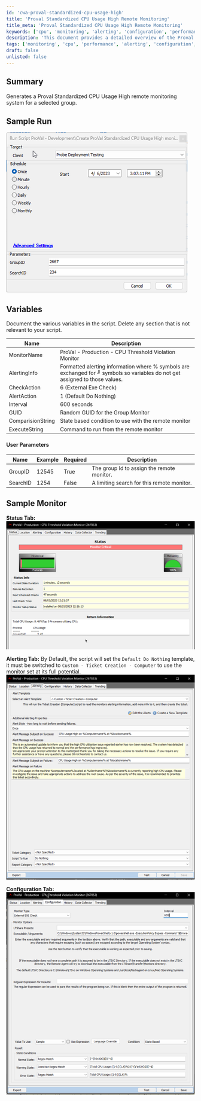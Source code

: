 ```yaml
---
id: 'cwa-proval-standardized-cpu-usage-high'
title: 'Proval Standardized CPU Usage High Remote Monitoring'
title_meta: 'Proval Standardized CPU Usage High Remote Monitoring'
keywords: ['cpu', 'monitoring', 'alerting', 'configuration', 'performance', 'group', 'threshold']
description: 'This document provides a detailed overview of the Proval Standardized CPU Usage High remote monitoring system, including its setup, variables, user parameters, and sample runs. It is designed to monitor CPU usage and alert when thresholds are violated for a selected group.'
tags: ['monitoring', 'cpu', 'performance', 'alerting', 'configuration', 'group']
draft: false
unlisted: false
---
```

## Summary

Generates a Proval Standardized CPU Usage High remote monitoring system for a selected group.

## Sample Run

![Sample Run](../../../static/img/Create-ProVal-Standardized-CPU-Usage-High-monitor/image_1.png)

## Variables

Document the various variables in the script. Delete any section that is not relevant to your script.

| Name               | Description                                                                                      |
|--------------------|--------------------------------------------------------------------------------------------------|
| MonitorName        | ProVal - Production - CPU Threshold Violation Monitor                                            |
| AlertingInfo       | Formatted alerting information where % symbols are exchanged for ╜ symbols so variables do not get assigned to those values. |
| CheckAction        | 6 (External Exe Check)                                                                          |
| AlertAction        | 1 (Default Do Nothing)                                                                           |
| Interval           | 600 seconds                                                                                      |
| GUID               | Random GUID for the Group Monitor                                                                |
| ComparisionString   | State based condition to use with the remote monitor                                             |
| ExecuteString      | Command to run from the remote monitor                                                           |

#### User Parameters

| Name      | Example | Required | Description                                         |
|-----------|---------|----------|-----------------------------------------------------|
| GroupID   | 12545   | True     | The group Id to assign the remote monitor.          |
| SearchID  | 1254    | False    | A limiting search for this remote monitor.          |

## Sample Monitor

**Status Tab:**  
![Status Tab](../../../static/img/Create-ProVal-Standardized-CPU-Usage-High-monitor/image_2.png)

**Alerting Tab:** By Default, the script will set the `Default Do Nothing` template, it must be switched to `Custom - Ticket Creation - Computer` to use the monitor set at its full potential.  
![Alerting Tab](../../../static/img/Create-ProVal-Standardized-CPU-Usage-High-monitor/image_3.png)

**Configuration Tab:**  
![Configuration Tab](../../../static/img/Create-ProVal-Standardized-CPU-Usage-High-monitor/image_4.png)



